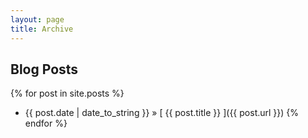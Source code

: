 ```yaml
---
layout: page
title: Archive
---
```

## Blog Posts

{% for post in site.posts %}
* {{ post.date | date_to_string }} &raquo; [ {{ post.title }} ]({{ post.url }})
{% endfor %}
